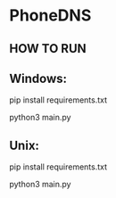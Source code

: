# PhoneDNS


**HOW TO RUN**
------------
Windows:
----
pip install requirements.txt

python3 main.py

Unix:
----
pip install requirements.txt

python3 main.py
